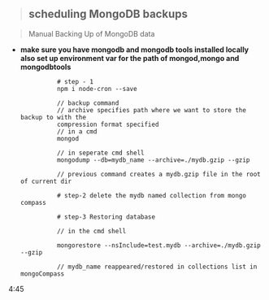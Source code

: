 > ## scheduling MongoDB backups

>  Manual Backing Up of MongoDB data

- **make sure you have mongodb and mongodb tools installed locally also set up environment var for the path of mongod,mongo and mongodbtools**

                # step - 1
                npm i node-cron --save

                // backup command
                // archive specifies path where we want to store the backup to with the 
                compression format specified
                // in a cmd
                mongod     

                // in seperate cmd shell
                mongodump --db=mydb_name --archive=./mydb.gzip --gzip

                // previous command creates a mydb.gzip file in the root of current dir

                # step-2 delete the mydb named collection from mongo compass

                # step-3 Restoring database

                // in the cmd shell

                mongorestore --nsInclude=test.mydb --archive=./mydb.gzip --gzip 

                // mydb_name reappeared/restored in collections list in mongoCompass
4:45